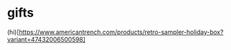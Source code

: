 # gifts

(hi)[https://www.americantrench.com/products/retro-sampler-holiday-box?variant=47432006500598]
